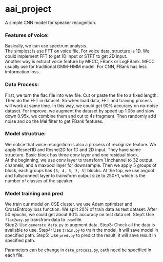 # aai_project
A simple CNN model for speaker recognition.

### Features of voice:
Basically, we can use spectrum analysis.   
The simplest is use FFT on voice file. For voice data, structure is 1D. We could implement FFT to get 1D input or STFT to get 2D input.  
Another way is extract voice feature by MFCC, FBank or LogFBank. MFCC usually use for traditional GMM-HMM model. For CNN, FBank has less imformation loss.


### Data Process:
First, we turn the flac file into wav file. Cut or paste the file to a fixed length. Then do the FFT in dataset. So when load data, FFT and training process will work at same time. In this way, we could get 90% accuracy on no-noise dataset.
For improve, we augment the dataset by speed up 1.05x and slow down 0.95x. we combine them and cut to 4s fragment. Then randomly add noise and do the Mel filter to get FBank features.

### Model structrue:
We notice that voice recognition is also a process of recognize feature. We apply Resnet1D and Resnet2D for 1D and 2D input. They have same structure. Basic block has three conv layer and one residual block.  
At the beginning, we use conv layer to transform 1 inchannel to 32 output channels, and a maxpool layer for downsample. Then we apply 5 groups of block, each groups has `[3, 4, 6, 3, 3]` blocks. At the top, we use avgool and fullyconnect layer to trainsform output size to 250*1, which is the number of classes of the speaker.

### Model training and pred
We train our model on CSE cluster. we use Adam optimizer and CrossEntropy loss function. We split 20% of train data as test dataset. After 50 epochs, we could get about 90% accuracy on test data set.
Step1: Use `flac2way.py` transfrom data to `.wav`file.  
Step2: Use `generate_data.py` to augment data.
Step3: Check all the data is available to use.
Step4: Use `train.py` to train the model, it will save model in specified path.
Step5: Use `pred.py` to predict the result, it will save result in specified path.

Parameters can be change in `data_process.py`, `path` need be specified in each file.
